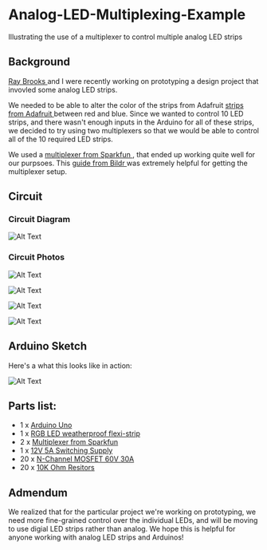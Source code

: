 # Analog-LED-Multiplexing-Example
Illustrating the use of a multiplexer to control multiple analog LED strips

## Background

<a href="https://github.com/commodorewafflejack">Ray Brooks </a> and I were recently working on prototyping a design project that invovled some analog LED strips.

We needed to be able to alter the color of the strips from Adafruit <a href="https://www.adafruit.com/products/285">strips from Adafruit </a>  between red and blue. Since we wanted to control 10 
LED strips, and there wasn't enough inputs in the Arduino for all of these strips, we decided to try
using two multiplexers so that we would be able to control all of the 10 required LED strips.

We used a <a href="https://www.sparkfun.com/products/9056">multiplexer from Sparkfun </a>, that 
ended up working quite well for our purpsoes. This <a href="http://bildr.org/2011/02/cd74hc4067-arduino/">guide from Bildr </a> was extremely helpful for getting the multiplexer setup. 

## Circuit

### Circuit Diagram

![Alt Text](https://github.com/narner/Analog-LED-Multiplexing-Example/raw/master/ReadmeFiles/CircuitDiagram.png)


### Circuit Photos   

![Alt Text](https://github.com/narner/Analog-LED-Multiplexing-Example/raw/master/ReadmeFiles/Photo1.png)

![Alt Text](https://github.com/narner/Analog-LED-Multiplexing-Example/raw/master/ReadmeFiles/Photo2.png)

![Alt Text](https://github.com/narner/Analog-LED-Multiplexing-Example/raw/master/ReadmeFiles/Photo3.png)

![Alt Text](https://github.com/narner/Analog-LED-Multiplexing-Example/raw/master/ReadmeFiles/Photo4.png)







## Arduino Sketch







Here's a what this looks like in action:

![Alt Text](https://github.com/narner/Analog-LED-Multiplexing-Example/raw/master/ReadmeFiles/Circuit.gif)


## Parts list:

* 1 x <a href="https://www.arduino.cc/en/Main/ArduinoBoardUno">Arduino Uno </a>
* 1 x <a href="https://www.adafruit.com/products/285">RGB LED weatherproof flexi-strip </a>
* 2 x <a href="https://www.sparkfun.com/products/9056">Multiplexer from Sparkfun </a>
* 1 x <a href="https://www.adafruit.com/products/352">12V 5A Switching Supply </a>
* 20 x <a href="https://www.sparkfun.com/products/10213">N-Channel MOSFET 60V 30A </a>
* 20 x <a href="https://www.sparkfun.com/products/11508">10K Ohm Resitors </a>

## Admendum

We realized that for the particular project we're working on prototyping, we need more fine-grained
control over the individual LEDs, and will be moving to use digial LED strips rather than analog.
We hope this is helpful for anyone working with analog LED strips and Arduinos!
